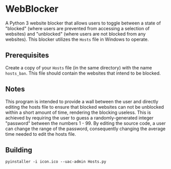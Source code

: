 # WebBlocker
A Python 3 website blocker that allows users to toggle between a state of "blocked" (where users are prevented from accessing a selection of websites) and "unblocked" (where users are not blocked from any websites). This blocker utilizes the `Hosts` file in Windows to operate.

## Prerequisites
Create a copy of your `Hosts` file (in the same directory) with the name `hosts_ban`. This file should contain the websites that intend to be blocked.

## Notes
This program is intended to provide a wall between the user and directly editing the hosts file to ensure that blocked websites can not be unblocked within a short amount of time, rendering the blocking useless. This is achieved by requiring the user to guess a randomly-generated integer "password" between the numbers 1 - 99. By editing the source code, a user can change the range of the password, consequently changing the average time needed to edit the hosts file.

## Building
`pyinstaller -i icon.ico --uac-admin Hosts.py`
